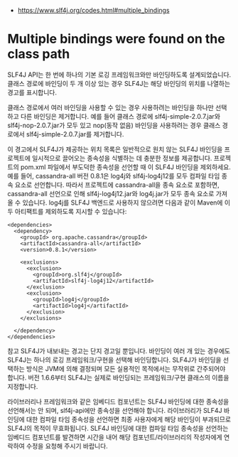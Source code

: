- https://www.slf4j.org/codes.html#multiple_bindings

# Multiple bindings were found on the class path
SLF4J API는 한 번에 하나의 기본 로깅 프레임워크와만 바인딩하도록 설계되었습니다. 클래스 경로에 바인딩이 두 개 이상 있는 경우 SLF4J는 해당 바인딩의 위치를 나열하는 경고를 표시합니다.

클래스 경로에서 여러 바인딩을 사용할 수 있는 경우 사용하려는 바인딩을 하나만 선택하고 다른 바인딩은 제거합니다. 예를 들어 클래스 경로에 slf4j-simple-2.0.7.jar와 slf4j-nop-2.0.7.jar가 모두 있고 nop(동작 없음) 바인딩을 사용하려는 경우 클래스 경로에서 slf4j-simple-2.0.7.jar를 제거합니다.

이 경고에서 SLF4J가 제공하는 위치 목록은 일반적으로 원치 않는 SLF4J 바인딩을 프로젝트에 일시적으로 끌어오는 종속성을 식별하는 데 충분한 정보를 제공합니다. 프로젝트의 pom.xml 파일에서 부도덕한 종속성을 선언할 때 이 SLF4J 바인딩을 제외하세요. 예를 들어, cassandra-all 버전 0.8.1은 log4j와 slf4j-log4j12를 모두 컴파일 타임 종속 요소로 선언합니다. 따라서 프로젝트에 cassandra-all을 종속 요소로 포함하면, cassandra-all 선언으로 인해 slf4j-log4j12.jar와 log4j.jar가 모두 종속 요소로 가져올 수 있습니다. log4j를 SLF4J 백엔드로 사용하지 않으려면 다음과 같이 Maven에 이 두 아티팩트를 제외하도록 지시할 수 있습니다:

```
<dependencies>
  <dependency>
    <groupId> org.apache.cassandra</groupId>
    <artifactId>cassandra-all</artifactId>
    <version>0.8.1</version>

    <exclusions>
      <exclusion> 
        <groupId>org.slf4j</groupId>
        <artifactId>slf4j-log4j12</artifactId>
      </exclusion>
      <exclusion> 
        <groupId>log4j</groupId>
        <artifactId>log4j</artifactId>
      </exclusion>
    </exclusions> 

  </dependency>
</dependencies>
```

참고 
SLF4J가 내보내는 경고는 단지 경고일 뿐입니다. 바인딩이 여러 개 있는 경우에도 SLF4J는 하나의 로깅 프레임워크/구현을 선택해 바인딩합니다. SLF4J가 바인딩을 선택하는 방식은 JVM에 의해 결정되며 모든 실용적인 목적에서는 무작위로 간주되어야 합니다. 버전 1.6.6부터 SLF4J는 실제로 바인딩되는 프레임워크/구현 클래스의 이름을 지정합니다.

라이브러리나 프레임워크와 같은 임베디드 컴포넌트는 SLF4J 바인딩에 대한 종속성을 선언해서는 안 되며, slf4j-api에만 종속성을 선언해야 합니다. 라이브러리가 SLF4J 바인딩에 대한 컴파일 타임 종속성을 선언하면 최종 사용자에게 해당 바인딩이 부과되므로 SLF4J의 목적이 무효화됩니다. SLF4J 바인딩에 대한 컴파일 타임 종속성을 선언하는 임베디드 컴포넌트를 발견하면 시간을 내어 해당 컴포넌트/라이브러리의 작성자에게 연락하여 수정을 요청해 주시기 바랍니다.

